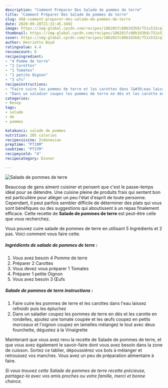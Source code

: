 ```yaml
---
description: "Comment Préparer Des Salade de pommes de terre"
title: "Comment Préparer Des Salade de pommes de terre"
slug: 468-comment-preparer-des-salade-de-pommes-de-terre
date: 2020-09-28T21:32:45.349Z
image: https://img-global.cpcdn.com/recipes/186201fc80b3d3b9/751x532cq70/salade-de-pommes-de-terre-photo-principale-de-la-recette.jpg
thumbnail: https://img-global.cpcdn.com/recipes/186201fc80b3d3b9/751x532cq70/salade-de-pommes-de-terre-photo-principale-de-la-recette.jpg
cover: https://img-global.cpcdn.com/recipes/186201fc80b3d3b9/751x532cq70/salade-de-pommes-de-terre-photo-principale-de-la-recette.jpg
author: Henrietta Boyd
ratingvalue: 4.4
reviewcount: 8
recipeingredient:
- "4 Pomme de terre"
- "2 Carottes"
- "1 Tomates"
- "1 petite Oignon"
- "3 ufs"
recipeinstructions:
- "Faire cuire les pommes de terre et les carottes dans l&#39;eau laissez refroidir puis les épluchez"
- "Dans un saladier coupez les pommes de terre en dés et les carotte en rondelles, ajoutez une tomate coupée et les œufs coupez en petits morceaux et l&#39;oignon coupez en lamelles mélangez le tout avec deux fourchette, dégustez à la Vinaigrette"
categories:
- Resep
tags:
- salade
- de
- pommes

katakunci: salade de pommes 
nutrition: 205 calories
recipecuisine: Indonesian
preptime: "PT19M"
cooktime: "PT37M"
recipeyield: "4"
recipecategory: Dinner

---
```



![Salade de pommes de terre](https://img-global.cpcdn.com/recipes/186201fc80b3d3b9/751x532cq70/salade-de-pommes-de-terre-photo-principale-de-la-recette.jpg)

Beaucoup de gens aiment cuisiner et pensent que c'est le passe-temps idéal pour se détendre. Une cuisine pleine de produits frais qui sentent bon est particulière pour alléger un peu l'état d'esprit de toute personne. Cependant, il peut parfois sembler difficile de déterminer des plats qui vous sont bénéfiques ou des suggestions qui aboutissent à un repas finalement efficace. Cette recette de <strong> Salade de pommes de terre </strong> est peut-être celle que vous recherchez.

<!--inarticleads1-->

Vous pouvez cuire salade de pommes de terre en utilisant 5 Ingrédients et 2 pas. Voici comment vous faire cette.

##### Ingrédients de salade de pommes de terre :

1. Vous avez besoin 4 Pomme de terre
1. Préparer 2 Carottes
1. Vous devez vous préparer 1 Tomates
1. Préparer 1 petite Oignon
1. Vous avez besoin 3 Œufs




<!--inarticleads2-->

##### Salade de pommes de terre instructions :

1. Faire cuire les pommes de terre et les carottes dans l&#39;eau laissez refroidir puis les épluchez
1. Dans un saladier coupez les pommes de terre en dés et les carotte en rondelles, ajoutez une tomate coupée et les œufs coupez en petits morceaux et l&#39;oignon coupez en lamelles mélangez le tout avec deux fourchette, dégustez à la Vinaigrette




<!--inarticleads1-->

<p>
Maintenant que vous avez revu la recette de Salade de pommes de terre, et que vous avez également le savoir-faire dont vous avez besoin dans la zone de cuisson. Sortez ce tablier, dépoussiérez vos bols à mélanger et retroussez vos manches. Vous avez un peu de préparation alimentaire à faire.
</p>

<p>
<i>Si vous trouvez cette Salade de pommes de terre recette précieuse, partagez-la avec vos amis proches ou votre famille, merci et bonne chance.</i>
</p>
